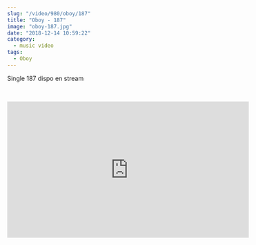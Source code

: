 ```yaml
--- 
slug: "/video/980/oboy/187"
title: "Oboy - 187"
image: "oboy-187.jpg"
date: "2018-12-14 10:59:22"
category:
  - music video
tags:
  - Oboy
---
```

<p>Single 187 dispo en stream</p><br/><p><iframe width="560" height="315" src="https://www.youtube.com/embed/b6x-OHKcPYg" frameborder="0" allow="accelerometer; autoplay; encrypted-media; gyroscope; picture-in-picture" allowfullscreen></iframe></p>